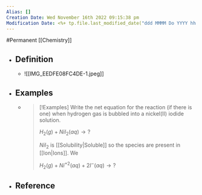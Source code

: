 ```yaml
---
Alias: []
Creation Date: Wed November 16th 2022 09:15:38 pm 
Modification Date: <%+ tp.file.last_modified_date("ddd MMMM Do YYYY hh:mm:ss a") %>
---
```

#Permanent [[Chemistry]]

- ## Definition
	- ![[IMG_EEDFE08FC4DE-1.jpeg]]
- ## Examples
	- > [!Examples]
	  > Write the net equation for the reaction (if there is one) when hydrogen gas is bubbled into a nickel(II) iodide solution.
	  > 
	  > $H_2(g)+NiI_2(aq)\rightarrow?$
	  > 
	  > $NiI_2$ is [[Solubility|Soluble]] so  the species are present in [[Ion|Ions]]. We 
	  > 
	  > $H_2(g)+Ni^{+2}(aq)+2I^-(aq)\rightarrow?$
- ## Reference